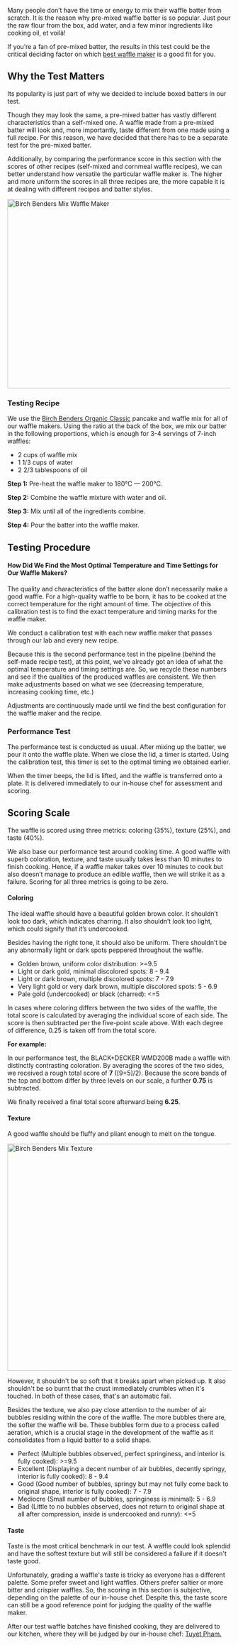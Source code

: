 Many people don’t have the time or energy to mix their waffle batter from scratch. It is the reason why pre-mixed waffle batter is so popular. Just pour the raw flour from the box, add water, and a few minor ingredients like cooking oil, et voilà!

If you’re a fan of pre-mixed batter, the results in this test could be the critical deciding factor on which [best waffle maker](https://healthykitchen101.com/waffle-makers/reviews/best/) is a good fit for you.

Why the Test Matters
--------------------

Its popularity is just part of why we decided to include boxed batters in our test.

Though they may look the same, a pre-mixed batter has vastly different characteristics than a self-mixed one. A waffle made from a pre-mixed batter will look and, more importantly, taste different from one made using a full recipe. For this reason, we have decided that there has to be a separate test for the pre-mixed batter.

Additionally, by comparing the performance score in this section with the scores of other recipes (self-mixed and cornmeal waffle recipes), we can better understand how versatile the particular waffle maker is. The higher and more uniform the scores in all three recipes are, the more capable it is at dealing with different recipes and batter styles.

<img src="https://cdn.healthykitchen101.com/reviews/images/waffle-makers/cl4w640s6000sh38844fwcz7s.jpg" alt="Birch Benders Mix Waffle Maker" width="640" height="427">

### Testing Recipe

We use the [Birch Benders Organic Classic](https://www.amazon.com/Organic-Pancake-Classic-Birch-Benders/dp/B00NY5ZW8I) pancake and waffle mix for all of our waffle makers. Using the ratio at the back of the box, we mix our batter in the following proportions, which is enough for 3-4 servings of 7-inch waffles:

*   2 cups of waffle mix
*   1 1/3 cups of water
*   2 2/3 tablespoons of oil

**Step 1:** Pre-heat the waffle maker to 180°C — 200°C.

**Step 2:** Combine the waffle mixture with water and oil.

**Step 3:** Mix until all of the ingredients combine.

**Step 4:** Pour the batter into the waffle maker.

Testing Procedure
-----------------

#### How Did We Find the Most Optimal Temperature and Time Settings for Our Waffle Makers?

The quality and characteristics of the batter alone don’t necessarily make a good waffle. For a high-quality waffle to be born, it has to be cooked at the correct temperature for the right amount of time. The objective of this calibration test is to find the exact temperature and timing marks for the waffle maker.

We conduct a calibration test with each new waffle maker that passes through our lab and every new recipe.

Because this is the second performance test in the pipeline (behind the self-made recipe test), at this point, we’ve already got an idea of what the optimal temperature and timing settings are. So, we recycle these numbers and see if the qualities of the produced waffles are consistent. We then make adjustments based on what we see (decreasing temperature, increasing cooking time, etc.)

Adjustments are continuously made until we find the best configuration for the waffle maker and the recipe.

### Performance Test

The performance test is conducted as usual. After mixing up the batter, we pour it onto the waffle plate. When we close the lid, a timer is started. Using the calibration test, this timer is set to the optimal timing we obtained earlier.

When the timer beeps, the lid is lifted, and the waffle is transferred onto a plate. It is delivered immediately to our in-house chef for assessment and scoring.

Scoring Scale
-------------

The waffle is scored using three metrics: coloring (35%), texture (25%), and taste (40%).

We also base our performance test around cooking time. A good waffle with superb coloration, texture, and taste usually takes less than 10 minutes to finish cooking. Hence, if a waffle maker takes over 10 minutes to cook but also doesn’t manage to produce an edible waffle, then we will strike it as a failure. Scoring for all three metrics is going to be zero.

#### Coloring

The ideal waffle should have a beautiful golden brown color. It shouldn’t look too dark, which indicates charring. It also shouldn’t look too light, which could signify that it’s undercooked.

Besides having the right tone, it should also be uniform. There shouldn’t be any abnormally light or dark spots peppered throughout the waffle.

*   Golden brown, uniform color distribution: >=9.5
*   Light or dark gold, minimal discolored spots: 8 - 9.4
*   Light or dark brown, multiple discolored spots: 7 - 7.9
*   Very light gold or very dark brown, multiple discolored spots: 5 - 6.9
*   Pale gold (undercooked) or black (charred): <=5

In cases where coloring differs between the two sides of the waffle, the total score is calculated by averaging the individual score of each side. The score is then subtracted per the five-point scale above. With each degree of difference, 0.25 is taken off from the total score.

**For example:**

In our performance test, the BLACK+DECKER WMD200B made a waffle with distinctly contrasting coloration. By averaging the scores of the two sides, we received a rough total score of **7** (\[9+5\]/2). Because the score bands of the top and bottom differ by three levels on our scale, a further **0.75** is subtracted.

We finally received a final total score afterward being **6.25**.

#### Texture

A good waffle should be fluffy and pliant enough to melt on the tongue.

<img src="https://cdn.healthykitchen101.com/reviews/images/waffle-makers/cl3twd1hf0007ve88hcfke0im.jpg" alt="Birch Benders Mix Texture" width="768" height="512">

However, it shouldn't be so soft that it breaks apart when picked up. It also shouldn't be so burnt that the crust immediately crumbles when it's touched. In both of these cases, that's an automatic fail.

Besides the texture, we also pay close attention to the number of air bubbles residing within the core of the waffle. The more bubbles there are, the softer the waffle will be. These bubbles form due to a process called aeration, which is a crucial stage in the development of the waffle as it consolidates from a liquid batter to a solid shape.

*   Perfect (Multiple bubbles observed, perfect springiness, and interior is fully cooked): >=9.5
*   Excellent (Displaying a decent number of air bubbles, decently springy, interior is fully cooked): 8 - 9.4
*   Good (Good number of bubbles, springy but may not fully come back to original shape, interior is fully cooked): 7 - 7.9
*   Mediocre (Small number of bubbles, springiness is minimal): 5 - 6.9
*   Bad (Little to no bubbles observed, does not return to original shape at all after compression, inside is undercooked and runny): <=5

#### Taste

Taste is the most critical benchmark in our test. A waffle could look splendid and have the softest texture but will still be considered a failure if it doesn't taste good.

Unfortunately, grading a waffle's taste is tricky as everyone has a different palette. Some prefer sweet and light waffles. Others prefer saltier or more bitter and crispier waffles. So, the scoring in this section is subjective, depending on the palette of our in-house chef. Despite this, the taste score can still be a good reference point for judging the quality of the waffle maker.

After our test waffle batches have finished cooking, they are delivered to our kitchen, where they will be judged by our in-house chef: [Tuyet Pham.](https://healthykitchen101.com/about/#tuyet-pham)